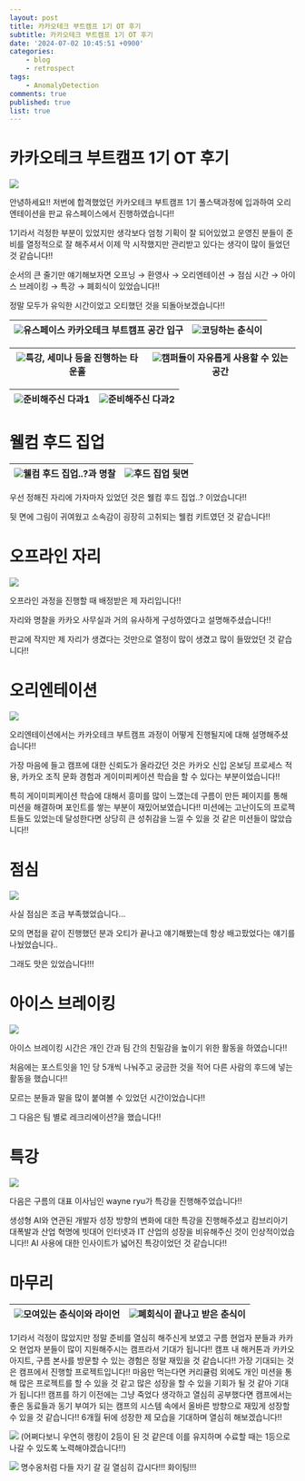 ```yaml
---
layout: post
title: 카카오테크 부트캠프 1기 OT 후기
subtitle: 카카오테크 부트캠프 1기 OT 후기
date: '2024-07-02 10:45:51 +0900'
categories:
    - blog
    - retrospect
tags:
    - AnomalyDetection
comments: true
published: true
list: true
---
```


# 카카오테크 부트캠프 1기 OT 후기

![](https://velog.velcdn.com/images/alswp006/post/ed2efb4f-8839-4c9e-a56f-3ece9bd296ec/image.png)

안녕하세요!! 저번에 합격했었던 카카오테크 부트캠프 1기 풀스택과정에 입과하여 오리엔테이션을 판교 유스페이스에서 진행하였습니다!!

1기라서 걱정한 부분이 있었지만 생각보다 엄청 기획이 잘 되어있었고 운영진 분들이 준비를 열정적으로 잘 해주셔서 이제 막 시작했지만 관리받고 있다는 생각이 많이 들었던 것 같습니다!!

순서의 큰 줄기만 얘기해보자면 오프닝 → 환영사 → 오리엔테이션 → 점심 시간 → 아이스 브레이킹 → 특강 → 폐회식이 있었습니다!!

정말 모두가 유익한 시간이었고 오티했던 것을 되돌아보겠습니다!!

![](https://velog.velcdn.com/images/alswp006/post/4a9a19f5-e438-4865-bdd5-0b73ebb0a9b0/image.png)유스페이스 카카오테크 부트캠프 공간 입구|![](https://velog.velcdn.com/images/alswp006/post/0af04573-c677-4d7b-acc2-d90e55811875/image.png)코딩하는 춘식이
--|--|

![](https://velog.velcdn.com/images/alswp006/post/b7e55001-dede-4855-a5ec-bfdc5a70aeae/image.png)특강, 세미나 등을 진행하는 타운홀|![](https://velog.velcdn.com/images/alswp006/post/78799594-eebe-4d42-9855-c3e47fdeb42a/image.png)캠퍼들이 자유롭게 사용할 수 있는 공간
--|--|

![](https://velog.velcdn.com/images/alswp006/post/f103ff05-d72b-46d4-b25e-1dd1f04cc67e/image.png)준비해주신 다과1|![](https://velog.velcdn.com/images/alswp006/post/945eade6-f3bf-4bc8-8881-1d7ef32886cc/image.png)준비해주신 다과2
--|--|
# 웰컴 후드 집업

![](https://velog.velcdn.com/images/alswp006/post/de2b5a9d-e1c1-408d-8a48-240aecc87cbc/image.png)웰컴 후드 집업..?과 명찰|![](https://velog.velcdn.com/images/alswp006/post/bf8f3dae-a8c8-49d5-b6e5-4913be4e8f32/image.png)후드 집업 뒷면
--|--|

우선 정해진 자리에 가자마자 있었던 것은 웰컴 후드 집업..? 이었습니다!! 

뒷 면에 그림이 귀여웠고 소속감이 굉장히 고취되는 웰컴 키트였던 것 같습니다!!

# 오프라인 자리
![](https://velog.velcdn.com/images/alswp006/post/26d7757d-280e-4c0a-a459-d469b331cdde/image.png)

오프라인 과정을 진행할 때 배정받은 제 자리입니다!!

자리와 명찰을 카카오 사무실과 거의 유사하게 구성하였다고 설명해주셨습니다!!

판교에 작지만 제 자리가 생겼다는 것만으로 열정이 많이 생겼고 많이 들떴었던 것 같습니다!!

# 오리엔테이션
![](https://velog.velcdn.com/images/alswp006/post/837c5976-e1a1-45f8-9639-f86f22acdce4/image.png)

오리엔테이션에서는 카카오테크 부트캠프 과정이 어떻게 진행될지에 대해 설명해주셨습니다!!

가장 마음에 들고 캠프에 대한 신뢰도가 올라갔던 것은 카카오 신입 온보딩 프로세스 적용, 카카오 조직 문화 경험과 게이미피케이션 학습을 할 수 있다는 부분이었습니다!!

특히 게이미피케이션 학습에 대해서 흥미를 많이 느꼈는데 구름이 만든 페이지를 통해 미션을 해결하며 포인트를 쌓는 부분이 재밌어보였습니다!! 미션에는 고난이도의 프로젝트들도 있었는데 달성한다면 상당히 큰 성취감을 느낄 수 있을 것 같은 미션들이 많았습니다!!

# 점심
![](https://velog.velcdn.com/images/alswp006/post/3b8411e7-4b2f-470a-b860-7c02ea2a68da/image.png)

사실 점심은 조금 부족했었습니다…

모의 면접을 같이 진행했던 분과 오티가 끝나고 얘기해봤는데 항상 배고팠었다는 얘기를 나눴었습니다..

그래도 맛은 있었습니다!!!

# 아이스 브레이킹
![](https://velog.velcdn.com/images/alswp006/post/90c111d3-475e-47e8-bc14-0a63f13665cd/image.png)

아이스 브레이킹 시간은 개인 간과 팀 간의 친밀감을 높이기 위한 활동을 하였습니다!!

처음에는 포스트잇을 1인 당 5개씩 나눠주고 궁금한 것을 적어 다른 사람의 후드에 넣는 활동을 했습니다!!

모르는 분들과 말을 많이 붙여볼 수 있었던 시간이었습니다!!

그 다음은 팀 별로 레크리에이션?을 했습니다!!

# 특강
![](https://velog.velcdn.com/images/alswp006/post/36675f3f-3aa6-4064-ac62-ca627d5d1d61/image.png)

다음은 구름의 대표 이사님인 wayne ryu가 특강을 진행해주었습니다!!

생성형 AI와 연관된 개발자 성장 방향의 변화에 대한 특강을 진행해주셨고 캄브리아기 대폭발과 산업 혁명에 빗대어 인터넷과 IT 산업의 성장을 비유해주신 것이 인상적이었습니다!!
AI 사용에 대한 인사이트가 넓어진 특강이었던 것 같습니다!!

# 마무리
![](https://velog.velcdn.com/images/alswp006/post/8ef5c44b-ac94-4b35-afed-67147cf560ba/image.png)모여있는 춘식이와 라이언|![](https://velog.velcdn.com/images/alswp006/post/b6ae7d42-b377-4825-8186-12b3b96da4fc/image.png)폐회식이 끝나고 받은 춘식이
--|--|
1기라서 걱정이 많았지만 정말 준비를 열심히 해주신게 보였고 구름 현업자 분들과 카카오 현업자 분들이 많이 지원해주시는 캠프라서 기대가 됩니다!!
캠프 내 해커톤과 카카오 아지트, 구름 본사를 방문할 수 있는 경험은 정말 재밌을 것 같습니다!!
가장 기대되는 것은 캠프에서 진행할 프로젝트입니다!! 마음만 먹는다면 커리큘럼 외에도 개인 미션을 통해 많은 프로젝트를 할 수 있을 것 같고 많은 성장을 할 수 있을 기회가 될 것 같아 기대가 됩니다!!
캠프를 하기 이전에는 그냥 죽었다 생각하고 열심히 공부했다면 캠프에서는 좋은 동료들과 동기 부여가 되는 캠프의 시스템 속에서 올바른 방향으로 재밌게 성장할 수 있을 것 같습니다!!
6개월 뒤에 성장한 제 모습을 기대하며 열심히 해보겠습니다!!

![](https://velog.velcdn.com/images/alswp006/post/77a621eb-c3d6-4ecf-8fda-c4c401c72edb/image.png)
(어쩌다보니 우연히 랭킹이 2등이 된 것 같은데 이를 유지하며 수료할 때는 1등으로 나갈 수 있도록 노력해야겠습니다!!)

![](https://velog.velcdn.com/images/alswp006/post/08972933-b3a0-4a30-a35f-f52c32be8397/image.png)
명수옹처럼 다들 자기 갈 길 열심히 갑시다!!! 화이팅!!!
